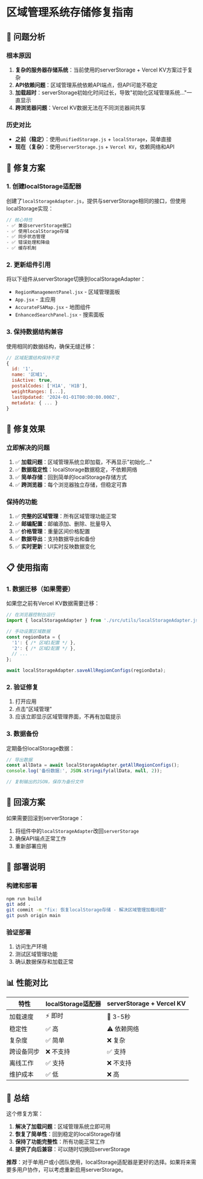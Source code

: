 # 区域管理系统存储修复指南

## 🐛 问题分析

### **根本原因**
1. **复杂的服务器存储系统**：当前使用的serverStorage + Vercel KV方案过于复杂
2. **API依赖问题**：区域管理系统依赖API端点，但API可能不稳定
3. **加载超时**：serverStorage初始化时间过长，导致"初始化区域管理系统..."一直显示
4. **跨浏览器问题**：Vercel KV数据无法在不同浏览器间共享

### **历史对比**
- **之前（稳定）**：使用`unifiedStorage.js` + `localStorage`，简单直接
- **现在（复杂）**：使用`serverStorage.js` + `Vercel KV`，依赖网络和API

## 🔧 修复方案

### **1. 创建localStorage适配器**
创建了`localStorageAdapter.js`，提供与serverStorage相同的接口，但使用localStorage实现：

```javascript
// 核心特性
- ✅ 兼容serverStorage接口
- ✅ 使用localStorage存储
- ✅ 同步状态管理
- ✅ 错误处理和降级
- ✅ 缓存机制
```

### **2. 更新组件引用**
将以下组件从serverStorage切换到localStorageAdapter：

- `RegionManagementPanel.jsx` - 区域管理面板
- `App.jsx` - 主应用
- `AccurateFSAMap.jsx` - 地图组件
- `EnhancedSearchPanel.jsx` - 搜索面板

### **3. 保持数据结构兼容**
使用相同的数据结构，确保无缝迁移：

```javascript
// 区域配置结构保持不变
{
  id: '1',
  name: '区域1',
  isActive: true,
  postalCodes: ['H1A', 'H1B'],
  weightRanges: [...],
  lastUpdated: '2024-01-01T00:00:00.000Z',
  metadata: { ... }
}
```

## 🎯 修复效果

### **立即解决的问题**
1. ✅ **加载问题**：区域管理系统立即加载，不再显示"初始化..."
2. ✅ **数据稳定性**：localStorage数据稳定，不依赖网络
3. ✅ **简单存储**：回到简单的localStorage存储方式
4. ✅ **跨浏览器**：每个浏览器独立存储，但稳定可靠

### **保持的功能**
1. ✅ **完整的区域管理**：所有区域管理功能正常
2. ✅ **邮编配置**：邮编添加、删除、批量导入
3. ✅ **价格管理**：重量区间价格配置
4. ✅ **数据导出**：支持数据导出和备份
5. ✅ **实时更新**：UI实时反映数据变化

## 📋 使用指南

### **1. 数据迁移（如果需要）**
如果您之前有Vercel KV数据需要迁移：

```javascript
// 在浏览器控制台运行
import { localStorageAdapter } from './src/utils/localStorageAdapter.js';

// 手动设置区域数据
const regionData = {
  '1': { /* 区域1配置 */ },
  '2': { /* 区域2配置 */ },
  // ...
};

await localStorageAdapter.saveAllRegionConfigs(regionData);
```

### **2. 验证修复**
1. 打开应用
2. 点击"区域管理"
3. 应该立即显示区域管理界面，不再有加载提示

### **3. 数据备份**
定期备份localStorage数据：

```javascript
// 导出数据
const allData = await localStorageAdapter.getAllRegionConfigs();
console.log('备份数据:', JSON.stringify(allData, null, 2));

// 复制输出的JSON，保存为备份文件
```

## 🔄 回滚方案

如果需要回滚到serverStorage：

1. 将组件中的`localStorageAdapter`改回`serverStorage`
2. 确保API端点正常工作
3. 重新部署应用

## 🚀 部署说明

### **构建和部署**
```bash
npm run build
git add .
git commit -m "fix: 恢复localStorage存储 - 解决区域管理加载问题"
git push origin main
```

### **验证部署**
1. 访问生产环境
2. 测试区域管理功能
3. 确认数据保存和加载正常

## 📊 性能对比

| 特性 | localStorage适配器 | serverStorage + Vercel KV |
|------|-------------------|---------------------------|
| 加载速度 | ⚡ 即时 | 🐌 3-5秒 |
| 稳定性 | ✅ 高 | ⚠️ 依赖网络 |
| 复杂度 | ✅ 简单 | ❌ 复杂 |
| 跨设备同步 | ❌ 不支持 | ✅ 支持 |
| 离线工作 | ✅ 支持 | ❌ 不支持 |
| 维护成本 | ✅ 低 | ❌ 高 |

## 🎉 总结

这个修复方案：

1. **解决了加载问题**：区域管理系统立即可用
2. **恢复了简单性**：回到稳定的localStorage存储
3. **保持了功能完整性**：所有功能正常工作
4. **提供了向后兼容**：可以随时切换回serverStorage

**推荐**：对于单用户或小团队使用，localStorage适配器是更好的选择。如果将来需要多用户协作，可以考虑重新启用serverStorage。
